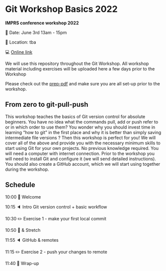 # Git Workshop Basics 2022

__IMPRS conference workshop 2022__

:calendar: Date: June 3rd 13am - 15pm

:door: Location: tba

:computer: [Online link](https://radbouduniversity.zoom.us/j/84154026905?pwd=Y3FZOVgzY2thTzdTTEZUTi9oMHd0Zz09)

We will use this repository throughout the Git Workshop. All workshop material including exercises will be uploaded here a few days prior to the Workshop

Please check out the [prep-pdf](https://github.com/aranas/Git_Workshop_Basics2022/blob/main/1_Howtoprepare.pdf) and make sure you are all set-up prior to the workshop.

## From zero to git-pull-push

This workshop teaches the basics of Git version control for absolute beginners. You have no idea what the commands pull, add or push refer to or in which order to use them? You wonder why you should invest time in learning “how to git” in the first place and why it is better than simply saving intermediate file versions ? Then this workshop is perfect for you!  We will cover all of the above and provide you with the necessary minimum skills to start using Git for your own projects. No previous knowledge required. You will need a computer with internet connection. Prior to the workshop you will need to install Git and configure it (we will send detailed instructions). You should also create a GitHub account, which we will start using together during the workshop.

## Schedule
10:00  :wave: Welcome

10:15  :speaker: Intro Git version control + basic workflow

10:30  :pencil2: Exercise 1 - make your first local commit

10:50  :cookie: & Stretch

11:55  :speaker: GitHub & remotes

11:15  :pencil2: Exercise 2 - push your changes to remote

11:40  :ribbon: Wrap-up

